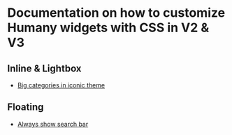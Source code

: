 # Documentation on how to customize Humany widgets with CSS in V2 & V3

## Inline & Lightbox 
- [Big categories in iconic theme](inline/big-category-tree.md)
## Floating
- [Always show search bar](floating/always-show-search.md)
